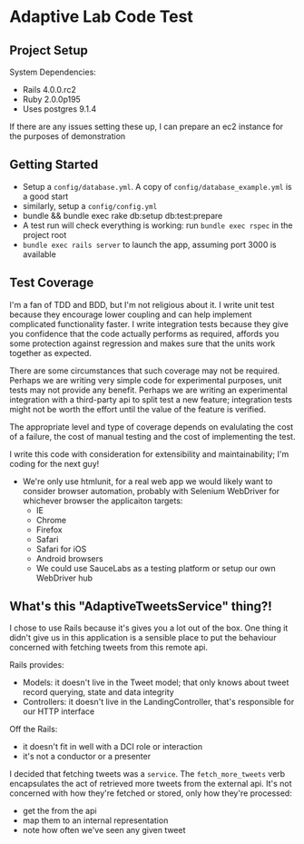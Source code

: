 # Adaptive Lab Code Test


## Project Setup

System Dependencies:

* Rails 4.0.0.rc2
* Ruby 2.0.0p195
* Uses postgres 9.1.4

If there are any issues setting these up, I can prepare an ec2 instance for the purposes of demonstration


## Getting Started

* Setup a `config/database.yml`. A copy of `config/database_example.yml` is a good start
* similarly, setup a `config/config.yml`
* bundle && bundle exec rake db:setup db:test:prepare
* A test run will check everything is working: run `bundle exec rspec` in the project root
* `bundle exec rails server` to launch the app, assuming port 3000 is available


## Test Coverage

I'm a fan of TDD and BDD, but I'm not religious about it.
I write unit test because they encourage lower coupling and can help implement complicated functionality faster.
I write integration tests because they give you confidence that the code actually performs as required, affords you some protection against regression and makes sure that the units work together as expected.

There are some circumstances that such coverage may not be required. Perhaps we are writing very simple code for experimental purposes, unit tests may not provide any benefit.
Perhaps we are writing an experimental integration with a third-party api to split test a new feature; integration tests might not be worth the effort until the value of the feature is verified.

The appropriate level and type of coverage depends on evalulating the cost of a failure, the cost of manual testing and the cost of implementing the test.

I write this code with consideration for extensibility and maintainability; I'm coding for the next guy!

* We're only use htmlunit, for a real web app we would likely want to consider browser automation, probably with Selenium WebDriver for whichever browser the applicaiton targets:
  * IE
  * Chrome
  * Firefox
  * Safari
  * Safari for iOS
  * Android browsers
  * We could use SauceLabs as a testing platform or setup our own WebDriver hub


## What's this "AdaptiveTweetsService" thing?!

I chose to use Rails because it's gives you a lot out of the box. One thing it didn't give us in this application is a sensible place to put the behaviour concerned with fetching tweets from this remote api.

Rails provides:

* Models: it doesn't live in the Tweet model; that only knows about tweet record querying, state and data integrity
* Controllers: it doesn't live in the LandingController, that's responsible for our HTTP interface

Off the Rails:

* it doesn't fit in well with a DCI role or interaction
* it's not a conductor or a presenter

I decided that fetching tweets was a `service`. The `fetch_more_tweets` verb encapsulates the act of retrieved more tweets from the external api. It's not concerned with how they're fetched or stored, only how they're processed:

* get the from the api
* map them to an internal representation
* note how often we've seen any given tweet

